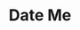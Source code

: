 ---
title: "Date Me"
date_created: 2021-03-18
permalink: /dateme/
redirect_to:
  - https://paper.dropbox.com/doc/Alex-Wilsons-dating-profile--BHJ1zIs~Rzg80RuZ1Uu66JRFAg-8e5PVywfortyCJXpB6I00
excerpt: "Ummm yea here's a public dating profile."
---